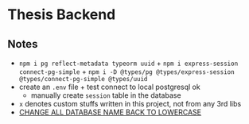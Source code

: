 # Thesis Backend

## Notes

- `npm i pg reflect-metadata typeorm uuid` + `npm i express-session connect-pg-simple` + `npm i -D @types/pg @types/express-session @types/connect-pg-simple @types/uuid`
- create an `.env` file + test connect to local postgresql ok
  - manually create `session` table in the database
- `x` denotes custom stuffs written in this project, not from any 3rd libs
- [CHANGE ALL DATABASE NAME BACK TO LOWERCASE](https://stackoverflow.com/a/55297938/8834000)
